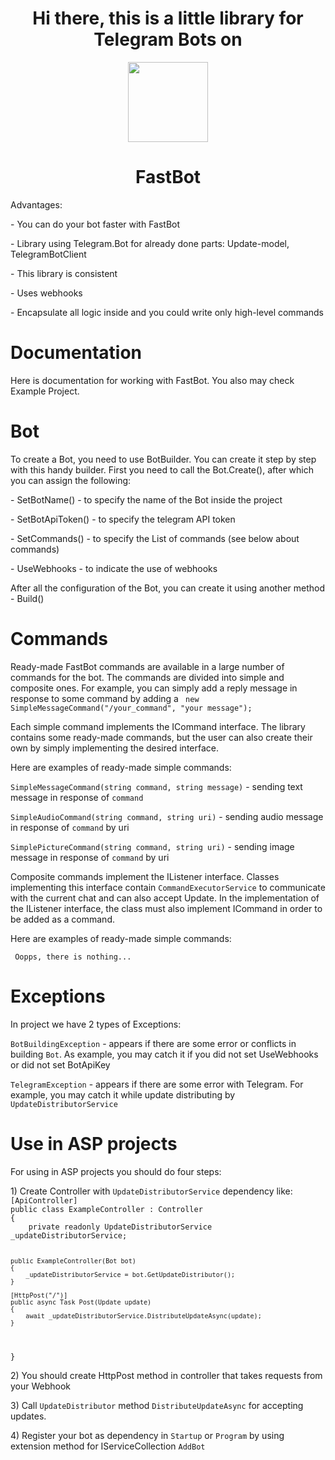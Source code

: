 <h1 align="center" > Hi there, this is a little library for Telegram Bots on</h1>
<p align= "center"><img height="128" width="128" src="https://unpkg.com/simple-icons@v10/icons/dotnet.svg"/></p>
<h1 align="center" > FastBot </h1>

<p> Advantages:</p>
<p> - You can do your bot faster with FastBot</p>
<p> - Library using Telegram.Bot for already done parts: Update-model, TelegramBotClient</p>
<p> - This library is consistent</p>
<p> - Uses webhooks</p>
<p> - Encapsulate all logic inside and you could write only high-level commands</p>

<h1>Documentation</h1>

<p>Here is documentation for working with FastBot. You also may check Example Project. </p>

<h1>Bot</h1>
<p> To create a Bot, you need to use BotBuilder. You can create it step by step with this handy builder. First you need to call the Bot.Create(), after which you can assign the following: 
<p>- SetBotName() - to specify the name of the Bot inside the project </p>
<p> - SetBotApiToken() - to specify the telegram API token  </p>
<p> - SetCommands() - to specify the List of commands (see below about commands)   </p>
<p> - UseWebhooks - to indicate the use of webhooks  </p>

<p> After all the configuration of the Bot, you can create it using another method - Build()

<h1>Commands</h1>
<p> Ready-made FastBot commands are available in a large number of commands for the bot. The commands are divided into simple and composite ones. For example, you can simply add a reply message in response to some command by adding a <code> new SimpleMessageCommand("/your_command", "your message");</code></p>
<p>Each simple command implements the ICommand interface. The library contains some ready-made commands, but the user can also create their own by simply implementing the desired interface.</p>

<p>Here are examples of ready-made simple commands: </p>
<p><code>SimpleMessageCommand(string command, string message)</code> - sending text message in response of <code>command</code></p>
<p><code>SimpleAudioCommand(string command, string uri)</code> - sending audio message in response of <code>command</code> by uri</p>
<p><code>SimplePictureCommand(string command, string uri)</code> - sending image message in response of <code>command</code> by uri</p>

<p>Composite commands implement the IListener interface. Classes implementing this interface contain <code>CommandExecutorService</code> to communicate with the current chat and can also accept Update. In the implementation of the IListener interface, the class must also implement ICommand in order to be added as a command.</p>

<p>Here are examples of ready-made simple commands: </p>
<p><code> Oopps, there is nothing...</code></p>

<h1>Exceptions</h1>
<p>In project we have 2 types of Exceptions:</p>
<p><code>BotBuildingException</code> - appears if there are some error or conflicts in building <code>Bot</code>. As example, you may catch it if you did not set UseWebhooks or did not set BotApiKey</p>
<p><code>TelegramException</code> - appears if there are some error with Telegram. For example, you may catch it while update distributing by <code>UpdateDistributorService</code></p>

<h1>Use in ASP projects</h1>

For using in ASP projects you should do four steps:
<p>1) Create Controller with <code>UpdateDistributorService</code> dependency like:
<code>[ApiController]
public class ExampleController : Controller
{
    private readonly UpdateDistributorService _updateDistributorService;

    public ExampleController(Bot bot)
    {
        _updateDistributorService = bot.GetUpdateDistributor();
    }

    [HttpPost("/")]
    public async Task Post(Update update)
    {
        await _updateDistributorService.DistributeUpdateAsync(update);
    }
}
</code></p>
<p>2) You should create HttpPost method in controller that takes requests from your Webhook</p>
<p>3) Call <code>UpdateDistributor</code> method <code>DistributeUpdateAsync</code> for accepting updates.</p>
<p>4) Register your bot as dependency in <code>Startup</code> or <code>Program</code> by using extension method for IServiceCollection <code>AddBot</code></p>
